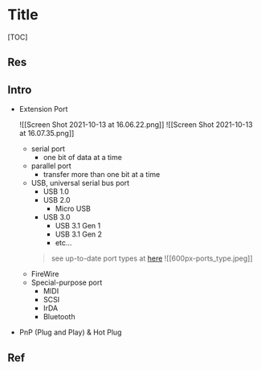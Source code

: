 # Title

[TOC]



## Res


## Intro

+ Extension Port

	![[Screen Shot 2021-10-13 at 16.06.22.png]]
	![[Screen Shot 2021-10-13 at 16.07.35.png]]
	+ serial port
		+ one bit of data at a time
	+ parallel port
		+ transfer more than one bit at a time
	+ USB, universal serial bus port
		+ USB 1.0
		+ USB 2.0
			+ Micro USB
		+ USB 3.0
			+ USB 3.1 Gen 1
			+ USB 3.1 Gen 2
			+ etc...
		> see up-to-date port types at [here](https://www.yinxiang.com/everhub/note/4828ea4f-240b-44bd-8cfd-20ecd7cd1657)
		> ![[600px-ports_type.jpeg]]
	+ FireWire
	+ Special-purpose port
		+ MIDI
		+ SCSI
		+ IrDA
		+ Bluetooth
+ PnP (Plug and Play) & Hot Plug




## Ref

